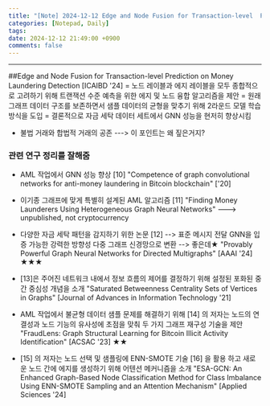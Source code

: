 ```yaml
---
title: "[Note] 2024-12-12 Edge and Node Fusion for Transaction-level  Prediction on Money Laundering Detection [ICAIBD '24].txt"
categories: [Notepad, Daily]
tags: 
date: 2024-12-12 21:49:00 +0900
comments: false
---
```

---


##Edge and Node Fusion for Transaction-level  Prediction on Money Laundering Detection [ICAIBD '24]
= 노드 레이블과 에지 레이블을 모두 종합적으로 고려하기 위해 트랜잭션 수준 예측을 위한 에지 및 노드 융합 알고리즘을 제안
= 원래 그래프 데이터 구조를 보존하면서 샘플 데이터의 균형을 맞추기 위해 2라운드 모델 학습 방식을 도입
= 결론적으로 자금 세탁 데이터 세트에서 GNN 성능을 현저히 향상시킴

- 불법 거래와 합법적 거래의 공존 ---> 이 포인트는 왜 짚은거지?

### 관련 연구 정리를 잘해줌
- AML 작업에서 GNN 성능 향상  [10]
"Competence of graph convolutional networks for anti-money laundering in Bitcoin blockchain" ['20]

- 이기종 그래프에 맞게 특별히 설계된 AML 알고리즘  [11]
"Finding Money Launderers Using Heterogeneous Graph Neural Networks" ---> unpublished, not cryptocurrency

- 다양한 자금 세탁 패턴을 감지하기 위한 논문 [12] --> 표준 메시지 전달 GNN을 입증 가능한 강력한 방향성 다중 그래프 신경망으로 변환 --> 좋은데★
"Provably Powerful Graph Neural Networks for Directed Multigraphs" [AAAI '24] ★★★

- [13]은 주어진 네트워크 내에서 정보 흐름의 제어를 결정하기 위해 설정된 포화된 중간 중심성 개념을 소개
"Saturated Betweenness Centrality Sets of Vertices in Graphs" [Journal of Advances in Information Technology '21]

- AML 작업에서 불균형 데이터 샘플 문제를 해결하기 위해 [14] 의 저자는 노드의 연결성과 노드 기능의 유사성에 초점을 맞춰 두 가지 그래프 재구성 기술을 제안
"FraudLens: Graph Structural Learning for Bitcoin Illicit Activity Identification"  [ACSAC '23] ★★

- [15] 의 저자는 노드 선택 및 샘플링에 ENN-SMOTE 기술 [16] 을 활용 하고 새로운 노드 간에 에지를 생성하기 위해 어텐션 메커니즘을 소개
 "ESA-GCN: An Enhanced Graph-Based Node Classification Method for Class Imbalance Using ENN-SMOTE Sampling and an Attention Mechanism" [Applied Sciences '24]
